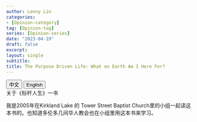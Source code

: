 ```yaml
---
author: Lenny Lin
categories:
- [Opinion-category]
tag: [Opinion-tag]
series: [Opinion-series]
date: "2023-04-19"
draft: false
excerpt: 
layout: single
subtitle: 
title: The Purpose Driven Life: What on Earth Am I Here For?
---
```


<!-- Tab links -->
<div class="tab">
  <button class="tablinks active" onclick="tablabel(event, 'chinese')">中文</button>
  <button class="tablinks" onclick="tablabel(event, 'english')">English</button>
  
</div>

<!-- Tab content -->

<div id="chinese" class="tabcontent" style="display:block">
关于《标杆人生》一书

我是2005年在Kirkland Lake 的 Tower Street Baptist Church里的小组一起读这本书的。也知道多伦多几间华人教会也在小组里用这本书来学习。  


<div>

<div id="english" class="tabcontent">

<div>